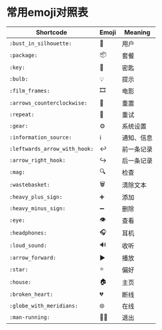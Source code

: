 
# 常用emoji对照表

| Shortcode                     | Emoji | Meaning    |
| ----------------------------- | ----- | ---------- |
| `:bust_in_silhouette:`        | 👤     | 用户       |
| `:package:`                   | 📦     | 套餐       |
| `:key:`                       | 🔑     | 密匙       |
| `:bulb:`                      | 💡     | 提示       |
| `:film_frames:`               | 🎞️     | 电影       |
| `:arrows_counterclockwise:`   | 🔄     | 重置       |
| `:repeat:`                    | 🔁     | 重试       |
| `:gear:`                      | ⚙️     | 系统设置   |
| `:information_source:`        | ℹ️     | 通知、信息 |
| `:leftwards_arrow_with_hook:` | ↩️     | 前一条记录 |
| `:arrow_right_hook:`          | ↪️     | 后一条记录 |
| `:mag:`                       | 🔍     | 检查       |
| `:wastebasket:`               | 🗑️     | 清除文本   |
| `:heavy_plus_sign:`           | ➕     | 添加       |
| `:heavy_minus_sign:`          | ➖     | 删除       |
| `:eye:`                       | 👁️     | 查看       |
| `:headphones:`                | 🎧     | 耳机       |
| `:loud_sound:`                | 🔊     | 收听       |
| `:arrow_forward:`             | ▶️     | 播放       |
| `:star:`                      | ⭐     | 偏好       |
| `:house:`                     | 🏠     | 主页       |
| `:broken_heart:`              | 💔     | 断线       |
| `:globe_with_meridians:`      | 🌐     | 在线       |
| `:man-running:`               | 🏃‍♂️     | 退出       |
